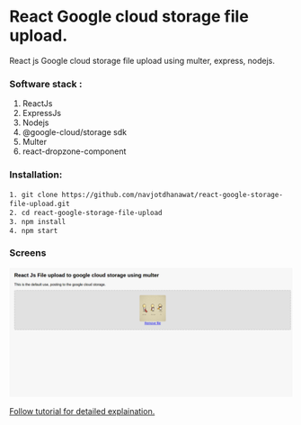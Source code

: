 # React Google cloud storage file upload.

React js Google cloud storage file upload using multer, express, nodejs.

### Software stack :
1. ReactJs
2. ExpressJs
3. Nodejs
4. @google-cloud/storage sdk
5. Multer
6. react-dropzone-component

### Installation:
```
1. git clone https://github.com/navjotdhanawat/react-google-storage-file-upload.git
2. cd react-google-storage-file-upload
3. npm install
4. npm start
```
### Screens

![Alt text](/react-file-upload.png?raw=true "Optional Title")

[Follow tutorial for detailed explaination.](http://www.thenextfact.com/?p=607&preview=true)
